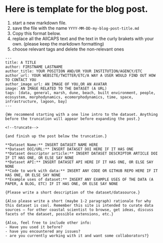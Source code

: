 # Here is template for the blog post. 

1. start a new markdown file.
2. save the file with the name `YYYY-MM-DD-my-blog-post-title.md`
3. Copy this format below.
4. replace all the AllCAPS text and the text in the curly brakets with your own. (please keep the markdown formatting)
5. choose relevant tags and delete the non-relevant ones

```
---
title: A TITLE
author: FIRSTNAME LASTNAME
author_title: YOUR POSITION AND/OR YOUR INSTITUTION/AGENCY/ETC
author_url: YOUR WEBSITE/TWITTER/ETC/A WAY A USER WOULD FIND OUT HOW TO CONTACT YOU
author_image_url: AN IMAGE OF YOU,OR AN AVATAR 
image: AN IMAGE RELATED TO THE DATASET (A URL)
tags: [data, general, marsh, dune, beach, built environment, people, ecosystem, morphodynamics, ecomorphodynamics, time, space, infrastructure, lagoon, bay]
---

{We recommend starting with a one line intro to the dataset. Anything before the truncation will appear before expanding the post.}

<!--truncate-->

{and finish up the post below the truncation.}

**Dataset Name:** INSERT DATASET NAME HERE
**Dataset DOI/URL:** INSERT DATASET DOI HERE IF IT HAS ONE
**Dataset descriptor article:** INSERT DATASET DESCRIPTOR ARTICLE DOI IF IT HAS ONE, OR ELSE SAY NONE
**Dataset API:** INSERT DATASET API HERE IF IT HAS ONE, OR ELSE SAY NONE
**Code to work with data:** INSERT ANY CODE OR GITHUB REPO HERE IF IT HAS ONE, OR ELSE SAY NONE
**Example uses of dataset:** INSERT ANY EXAMPLE USES OF THE DATA (A PAPER, A BLOG, ETC) IF IT HAS ONE, OR ELSE SAY NONE

{Please write a short description of the dataset/datasource.}

{Also please write a short (maybe 1-2 paragraph) rationale for why this dataset is cool. Remember this site is intended to curate data sources — for other coastal scientist to browse, get ideas, discuss facets of the dataset, possible extensions, etc.}

{Also, feel free to include other info:
- Have you used it before? 
- have you encountered any issues? 
- are you currently working with it and want some collaborators?}


```
